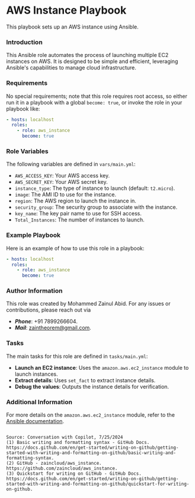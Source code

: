# AWS Instance Playbook

This playbook sets up an AWS instance using Ansible.

### Introduction
This Ansible role automates the process of launching multiple EC2 instances on AWS. It is designed to be simple and efficient, leveraging Ansible's capabilities to manage cloud infrastructure.

### Requirements
No special requirements; note that this role requires root access, so either run it in a playbook with a global `become: true`, or invoke the role in your playbook like:

```yaml
- hosts: localhost
  roles:
    - role: aws_instance
      become: true
```

### Role Variables
The following variables are defined in `vars/main.yml`:

- `AWS_ACCESS_KEY`: Your AWS access key.
- `AWS_SECRET_KEY`: Your AWS secret key.
- `instance_type`: The type of instance to launch (default: `t2.micro`).
- `image`: The AMI ID to use for the instance.
- `region`: The AWS region to launch the instance in.
- `security_group`: The security group to associate with the instance.
- `key_name`: The key pair name to use for SSH access.
- `Total_Instances`: The number of instances to launch.

### Example Playbook
Here is an example of how to use this role in a playbook:

```yaml
- hosts: localhost
  roles:
    - role: aws_instance
      become: true
```

### Author Information
This role was created by Mohammed Zainul Abid. For any issues or contributions, please reach out via 
- ***Phone***: +91 7899266604.
- ***Mail***: zaintheorem@gmail.com.

### Tasks
The main tasks for this role are defined in `tasks/main.yml`:

- **Launch an EC2 instance**: Uses the `amazon.aws.ec2_instance` module to launch instances.
- **Extract details**: Uses `set_fact` to extract instance details.
- **Debug the values**: Outputs the instance details for verification.

### Additional Information
For more details on the `amazon.aws.ec2_instance` module, refer to the [Ansible documentation](https://docs.ansible.com/ansible/latest/collections/amazon/aws/ec2_instance_module.html).
```

Source: Conversation with Copilot, 7/25/2024
(1) Basic writing and formatting syntax - GitHub Docs. https://docs.github.com/en/get-started/writing-on-github/getting-started-with-writing-and-formatting-on-github/basic-writing-and-formatting-syntax.
(2) GitHub - zaincloud/aws_instance. https://github.com/zaincloud/aws_instance.
(3) Quickstart for writing on GitHub - GitHub Docs. https://docs.github.com/en/get-started/writing-on-github/getting-started-with-writing-and-formatting-on-github/quickstart-for-writing-on-github.
